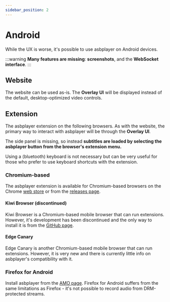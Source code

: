 ```yaml
---
sidebar_position: 2
---
```


# Android

While the UX is worse, it's possible to use asbplayer on Android devices.

:::warning
**Many features are missing**: **screenshots**, and the **WebSocket interface**.
:::

## Website

The website can be used as-is. The **Overlay UI** will be displayed instead of the default, desktop-optimized video controls.

## Extension

The asbplayer extension on the following browsers. As with the website, the primary way to interact with asbplayer will be through the **Overlay UI**.

The side panel is missing, so instead **subtitles are loaded by selecting the asbplayer button from the browser's extension menu.**

Using a (bluetooth) keyboard is not necessary but can be very useful for those who prefer to use keyboard shortcuts with the extension.

### Chromium-based

The asbplayer extension is available for Chromium-based browsers on the Chrome [web store](https://chromewebstore.google.com/detail/asbplayer-language-learni/hkledmpjpaehamkiehglnbelcpdflcab) or from the [releases page](https://github.com/killergerbah/asbplayer/releases).

#### Kiwi Browser (discontinued)

Kiwi Browser is a Chromium-based mobile browser that can run extensions. However, it's development has been discontinued and the only way to install it is from the [GitHub page](https://github.com/kiwibrowser/src.next/releases).

#### Edge Canary

Edge Canary is another Chromium-based mobile browser that can run extensions. However, it is very new and there is currently little info on asbplayer's compatibility with it.

### Firefox for Android

Install asbplayer from the [AMO page](https://addons.mozilla.org/en-US/android/addon/asbplayer-android/). Firefox for Android suffers from the same limitations as Firefox - it's not possible to record audio from DRM-protected streams.
